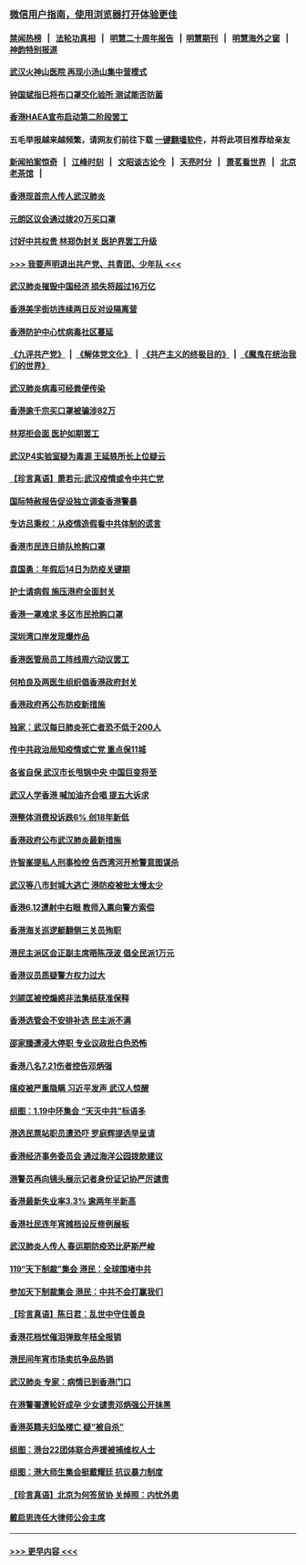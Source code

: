 ### [微信用户指南，使用浏览器打开体验更佳](https://github.com/gfw-breaker/banned-news1/blob/master/indexes/wechat-guide.md?t=0)
#### [禁闻热榜](热点新闻.md?t=0)  &nbsp;&nbsp;|&nbsp;&nbsp; [法轮功真相](https://github.com/gfw-breaker/truth/blob/master/README.md?t=0) &nbsp;&nbsp;|&nbsp;&nbsp; [明慧二十周年报告](https://github.com/gfw-breaker/mh-reports/blob/master/README.md?t=0) &nbsp;&nbsp;|&nbsp;&nbsp;[明慧期刊](https://github.com/gfw-breaker/mh-qikan) &nbsp;&nbsp;|&nbsp;&nbsp; [明慧海外之窗](https://github.com/gfw-breaker/mh-news/blob/master/README.md?t=0) &nbsp;&nbsp;|&nbsp;&nbsp; [神韵特别报道](https://github.com/gfw-breaker/mh-news/blob/master/shenyun.md?t=0)
#### [武汉火神山医院 再现小汤山集中营模式](../pages/nsc415/n11844763.md?t=02050822) 
#### [钟国斌指已将布口罩交化验所 测试能否防菌](../pages/nsc415/n11842783.md?t=02050822) 
#### [香港HAEA宣布启动第二阶段罢工](../pages/nsc415/n11842723.md?t=02050822) 
#### 五毛举报越来越频繁，请网友们前往下载 [一键翻墙软件](https://github.com/gfw-breaker/ssr-accounts)，并将此项目推荐给亲友
#### [新闻拍案惊奇](https://github.com/gfw-breaker/banned-news1/blob/master/pages/link4.md) &nbsp;&nbsp;|&nbsp;&nbsp; [江峰时刻](https://github.com/gfw-breaker/banned-news1/blob/master/pages/link4.md) &nbsp;&nbsp;|&nbsp;&nbsp; [文昭谈古论今](https://github.com/gfw-breaker/banned-news1/blob/master/pages/link4.md) &nbsp;&nbsp;|&nbsp;&nbsp; [天亮时分](https://github.com/gfw-breaker/banned-news1/blob/master/pages/link4.md) &nbsp;&nbsp;|&nbsp;&nbsp; [萧茗看世界](https://github.com/gfw-breaker/banned-news1/blob/master/pages/link4.md) &nbsp;&nbsp;|&nbsp;&nbsp; [北京老茶馆](https://github.com/gfw-breaker/banned-news1/blob/master/pages/link4.md) &nbsp;&nbsp;|&nbsp;&nbsp; 
#### [香港现首宗人传人武汉肺炎](../pages/nsc415/n11842766.md?t=02050822) 
#### [元朗区议会通过拨20万买口罩](../pages/nsc415/n11842754.md?t=02050822) 
#### [讨好中共权贵 林郑伪封关 医护界罢工升级](../pages/nsc415/n11842359.md?t=02050822) 
#### [>>> 我要声明退出共产党、共青团、少年队 <<<](https://github.com/begood0513/goodnews/blob/master/quit/letter.md) 
#### [武汉肺炎摧毁中国经济 损失将超过16万亿](../pages/nsc415/n11839723.md?t=02050822) 
#### [香港美孚街坊连续两日反对设隔离营](../pages/nsc415/n11839962.md?t=02050822) 
#### [香港防护中心忧病毒社区蔓延](../pages/nsc415/n11839933.md?t=02050822) 
#### [《九评共产党》](https://github.com/begood0513/9ping.md/blob/master/README.md) &nbsp;|&nbsp; [《解体党文化》](../../../../jtdwh.md/blob/master/README.md)  &nbsp;|&nbsp; [《共产主义的终极目的》](../../../../gczydzjmd.md/blob/master/README.md) &nbsp;|&nbsp; [《魔鬼在统治我们的世界》](../../../../mgztzwmdsj.md/blob/master/README.md) 
#### [武汉肺炎病毒可经粪便传染](../pages/nsc415/n11839939.md?t=02050822) 
#### [香港逾千宗买口罩被骗涉82万](../pages/nsc415/n11839914.md?t=02050822) 
#### [林郑拒会面 医护如期罢工](../pages/nsc415/n11839892.md?t=02050822) 
#### [武汉P4实验室疑为毒源 王延轶所长上位疑云](../pages/nsc415/n11835543.md?t=02050822) 
#### [【珍言真语】萧若元:武汉疫情或令中共亡党](../pages/nsc415/n11829394.md?t=02050822) 
#### [国际特赦报告促设独立调查香港警暴](../pages/nsc415/n11833845.md?t=02050822) 
#### [专访吕秉权：从疫情造假看中共体制的谎言](../pages/nsc415/n11833813.md?t=02050822) 
#### [香港市民连日排队抢购口罩](../pages/nsc415/n11833794.md?t=02050822) 
#### [袁国勇：年假后14日为防疫关键期](../pages/nsc415/n11831088.md?t=02050822) 
#### [护士请病假 施压港府全面封关](../pages/nsc415/n11831030.md?t=02050822) 
#### [香港一罩难求 多区市民抢购口罩](../pages/nsc415/n11831002.md?t=02050822) 
#### [深圳湾口岸发现爆炸品](../pages/nsc415/n11828802.md?t=02050822) 
#### [香港医管局员工阵线周六动议罢工](../pages/nsc415/n11828762.md?t=02050822) 
#### [何柏良及两医生组织倡香港政府封关](../pages/nsc415/n11828749.md?t=02050822) 
#### [香港政府再公布防疫新措施](../pages/nsc415/n11828716.md?t=02050822) 
#### [独家：武汉每日肺炎死亡者恐不低于200人](../pages/nsc415/n11828240.md?t=02050822) 
#### [传中共政治局知疫情或亡党 重点保11城](../pages/nsc415/n11828145.md?t=02050822) 
#### [各省自保 武汉市长甩锅中央 中国巨变将至](../pages/nsc415/n11828021.md?t=02050822) 
#### [武汉人学香港 喊加油齐合唱 提五大诉求](../pages/nsc415/n11827046.md?t=02050822) 
#### [港整体消费投诉跌6% 创18年新低](../pages/nsc415/n11817280.md?t=02050822) 
#### [香港政府公布武汉肺炎最新措施](../pages/nsc415/n11817152.md?t=02050822) 
#### [许智峯提私人刑事检控 告西湾河开枪警意图谋杀](../pages/nsc415/n11817132.md?t=02050822) 
#### [武汉等八市封城大逃亡 港防疫被批太慢太少](../pages/nsc415/n11817058.md?t=02050822) 
#### [香港6.12遭射中右眼 教师入禀向警方索偿](../pages/nsc415/n11814678.md?t=02050822) 
#### [香港海关巡逻艇翻侧三关员殉职](../pages/nsc415/n11814604.md?t=02050822) 
#### [港民主派区会正副主席晤陈茂波 倡全民派1万元](../pages/nsc415/n11814582.md?t=02050822) 
#### [香港议员质疑警方权力过大](../pages/nsc415/n11814560.md?t=02050822) 
#### [刘颕匡被控煽惑非法集结获准保释](../pages/nsc415/n11811727.md?t=02050822) 
#### [香港选管会不安排补选 民主派不满](../pages/nsc415/n11811691.md?t=02050822) 
#### [邵家臻遭浸大停职 专业议政批白色恐怖](../pages/nsc415/n11811670.md?t=02050822) 
#### [香港八名7.21伤者控告邓炳强](../pages/nsc415/n11811623.md?t=02050822) 
#### [瘟疫被严重隐瞒 习近平发声 武汉人惊醒](../pages/nsc415/n11811186.md?t=02050822) 
#### [组图：1.19中环集会 “天灭中共”标语多](../pages/nsc415/n11809514.md?t=02050822) 
#### [港选民票站职员遭恐吓 罗庭辉提选举呈请](../pages/nsc415/n11808914.md?t=02050822) 
#### [香港经济事务委员会 通过海洋公园拨款建议](../pages/nsc415/n11808906.md?t=02050822) 
#### [港警员再向镜头展示记者身份证记协严厉谴责](../pages/nsc415/n11808888.md?t=02050822) 
#### [香港最新失业率3.3% 逾两年半新高](../pages/nsc415/n11808887.md?t=02050822) 
#### [香港社民连年宵摊档设反修例展板](../pages/nsc415/n11808857.md?t=02050822) 
#### [武汉肺炎人传人 春运期防疫恐比萨斯严峻](../pages/nsc415/n11808739.md?t=02050822) 
#### [119“天下制裁”集会 港民：全球围堵中共](../pages/nsc415/n11806318.md?t=02050822) 
#### [参加天下制裁集会 港民：中共不会打赢我们](../pages/nsc415/n11806596.md?t=02050822) 
#### [【珍言真语】陈日君：乱世中守住善良](../pages/nsc415/n11806247.md?t=02050822) 
#### [香港花档忧催泪弹致年桔全报销](../pages/nsc415/n11806130.md?t=02050822) 
#### [港民间年宵市场卖抗争品热销](../pages/nsc415/n11806073.md?t=02050822) 
#### [武汉肺炎 专家：病情已到香港门口](../pages/nsc415/n11806020.md?t=02050822) 
#### [在港警署遭轮奸成孕 少女谴责邓炳强公开抹黑](../pages/nsc415/n11805981.md?t=02050822) 
#### [香港英籍夫妇坠楼亡 疑“被自杀”](../pages/nsc415/n11805937.md?t=02050822) 
#### [组图：港台22团体联合声援被捕维权人士](../pages/nsc415/n11801834.md?t=02050822) 
#### [组图：港大师生集会挺戴耀廷 抗议暴力制度](../pages/nsc415/n11799298.md?t=02050822) 
#### [【珍言真语】北京为何签贸协 关焯照：内忧外患](../pages/nsc415/n11799790.md?t=02050822) 
#### [戴启思连任大律师公会主席](../pages/nsc415/n11799306.md?t=02050822) 

----
#### [ >>> 更早内容 <<< ](../indexes/nsc415-earlier.md)
